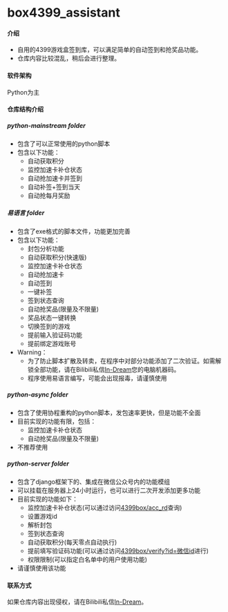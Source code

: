 # box4399_assistant

#### 介绍
- 自用的4399游戏盒签到库，可以满足简单的自动签到和抢奖品功能。
- 仓库内容比较混乱，稍后会进行整理。

#### 软件架构
Python为主

#### 仓库结构介绍
##### python-mainstream folder
- 包含了可以正常使用的python脚本
- 包含以下功能：
    - 自动获取积分
    - 监控加速卡补仓状态
    - 自动抢加速卡并签到
    - 自动补签+签到当天
    - 自动抢每月奖励

##### 易语言 folder
- 包含了exe格式的脚本文件，功能更加完善
- 包含以下功能：
    - 封包分析功能
    - 自动获取积分(快速版)
    - 监控加速卡补仓状态
    - 自动抢加速卡
    - 自动签到
    - 一键补签
    - 签到状态查询
    - 自动抢奖品(限量及不限量)
    - 奖品状态一键转换
    - 切换签到的游戏
    - 提前输入验证码功能
    - 提前绑定游戏账号
- Warning：
    - 为了防止脚本扩散及转卖，在程序中对部分功能添加了二次验证。如需解锁全部功能，请在Bilibili私信[In-Dream](https://space.bilibili.com/438249457)您的电脑机器码。
    - 程序使用易语言编写，可能会出现报毒，请谨慎使用

##### python-async folder
- 包含了使用协程重构的python脚本，发包速率更快，但是功能不全面
- 目前实现的功能有限，包括：
    - 监控加速卡补仓状态
    - 自动抢奖品(限量及不限量)
- 不推荐使用

##### python-server folder
- 包含了django框架下的、集成在微信公众号内的功能模组
- 可以挂载在服务器上24小时运行，也可以进行二次开发添加更多功能
- 目前实现的功能如下：
    - 监控加速卡补仓状态(可以通过访问[4399box/acc_rd](http://47.93.116.121/4399box/acc_rd)查询)
    - 设置游戏id
    - 解析封包
    - 签到状态查询
    - 自动获取积分(每天零点自动执行)
    - 提前填写验证码功能(可以通过访问[4399box/verify?id=微信id](http://47.93.116.121/4399box/verify?id=xxx)进行)
    - 权限限制(可以指定白名单中的用户使用功能)
- 请谨慎使用该功能

#### 联系方式
如果仓库内容出现侵权，请在Bilibili私信[In-Dream](https://space.bilibili.com/438249457)。